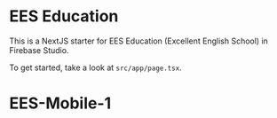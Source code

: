 
# EES Education

This is a NextJS starter for EES Education (Excellent English School) in Firebase Studio.

To get started, take a look at `src/app/page.tsx`.


# EES-Mobile-1

